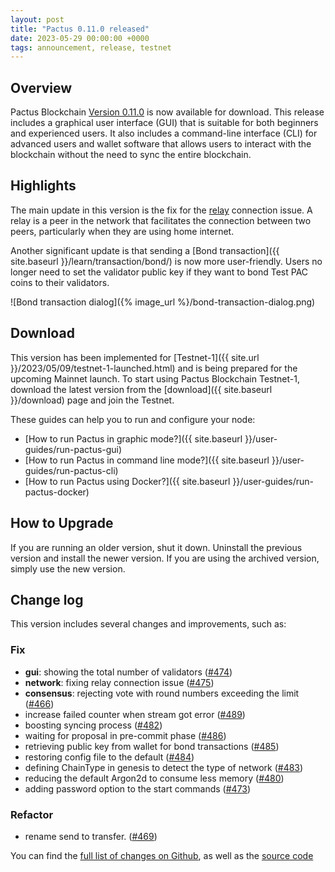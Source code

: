 ```yaml
---
layout: post
title: "Pactus 0.11.0 released"
date: 2023-05-29 00:00:00 +0000
tags: announcement, release, testnet
---
```


## Overview

Pactus Blockchain [Version 0.11.0](https://github.com/pactus-project/pactus/releases/tag/v0.11.0)
is now available for download.
This release includes a graphical user interface (GUI) that
is suitable for both beginners and experienced users.
It also includes a command-line interface (CLI) for advanced users and wallet software
that allows users to interact with the blockchain without the need to sync the entire blockchain.

## Highlights

The main update in this version is the fix for the [relay](https://docs.libp2p.io/concepts/nat/circuit-relay/)
connection issue.
A relay is a peer in the network that facilitates the connection between two peers,
particularly when they are using home internet.

Another significant update is that sending a [Bond transaction]({{ site.baseurl }}/learn/transaction/bond/)
is now more user-friendly.
Users no longer need to set the validator public key if they want to bond Test PAC coins to their validators.

![Bond transaction dialog]({% image_url %}/bond-transaction-dialog.png)

## Download

This version has been implemented for [Testnet-1]({{ site.url }}/2023/05/09/testnet-1-launched.html) and
is being prepared for the upcoming Mainnet launch.
To start using Pactus Blockchain Testnet-1, download the latest version from the
[download]({{ site.baseurl }}/download) page and join the Testnet.

These guides can help you to run and configure your node:

- [How to run Pactus in graphic mode?]({{ site.baseurl }}/user-guides/run-pactus-gui)
- [How to run Pactus in command line mode?]({{ site.baseurl }}/user-guides/run-pactus-cli)
- [How to run Pactus using Docker?]({{ site.baseurl }}/user-guides/run-pactus-docker)

## How to Upgrade

If you are running an older version, shut it down.
Uninstall the previous version and install the newer version.
If you are using the archived version, simply use the new version.

## Change log

This version includes several changes and improvements, such as:

### Fix

- **gui**: showing the total number of validators ([#474](https://github.com/pactus-project/pactus/pull/474))
- **network**: fixing relay connection issue ([#475](https://github.com/pactus-project/pactus/pull/475))
- **consensus**: rejecting vote with round numbers exceeding the limit ([#466](https://github.com/pactus-project/pactus/pull/466))
- increase failed counter when stream got error ([#489](https://github.com/pactus-project/pactus/pull/489))
- boosting syncing process ([#482](https://github.com/pactus-project/pactus/pull/482))
- waiting for proposal in pre-commit phase ([#486](https://github.com/pactus-project/pactus/pull/486))
- retrieving public key from wallet for bond transactions ([#485](https://github.com/pactus-project/pactus/pull/485))
- restoring config file to the default ([#484](https://github.com/pactus-project/pactus/pull/484))
- defining ChainType in genesis to detect the type of network ([#483](https://github.com/pactus-project/pactus/pull/483))
- reducing the default Argon2d to consume less memory ([#480](https://github.com/pactus-project/pactus/pull/480))
- adding password option to the start commands ([#473](https://github.com/pactus-project/pactus/pull/473))

### Refactor

- rename send to transfer. ([#469](https://github.com/pactus-project/pactus/pull/469))

You can find the [full list of changes on Github](https://github.com/pactus-project/pactus/compare/v0.10.0...v0.11.0),
as well as the [source code](https://github.com/pactus-project/pactus/releases/tag/v0.11.0)
